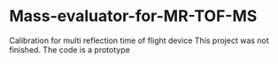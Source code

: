 # Mass-evaluator-for-MR-TOF-MS
Calibration for multi reflection time of flight device
This project was not finished. The code is a prototype
